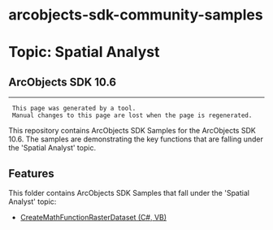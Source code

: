 # arcobjects-sdk-community-samples 
# Topic: Spatial Analyst
## ArcObjects SDK 10.6  

----------
     This page was generated by a tool.
     Manual changes to this page are lost when the page is regenerated.

This repository contains ArcObjects SDK Samples for the ArcObjects SDK 10.6.  The samples are demonstrating the key functions that are falling under the 'Spatial Analyst' topic.  


## Features

This folder contains ArcObjects SDK Samples that fall under the 'Spatial Analyst' topic:

* [CreateMathFunctionRasterDataset (C#, VB)](../../../../tree/master/Net/SpatialAnalyst/CreateMathFunctionRasterDataset)  


